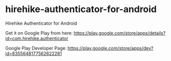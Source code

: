 # hirehike-authenticator-for-android
Hirehike Authenticator for Android

Get it on Google Play from here: https://play.google.com/store/apps/details?id=com.hirehike.authenticator

Google Play Developer Page:
https://play.google.com/store/apps/dev?id=8355648177562622281

